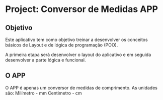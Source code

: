 Project: Conversor de Medidas APP
=================================

Objetivo
--------

Este aplicativo tem como objetivo treinar a desenvolver os conceitos básicos de Layout e de lógica de programação (POO).

A primeira etapa será desenvolver o layout do aplicativo e em seguida desenvolver a parte lógica e funcional.


O APP
-----
O APP é apenas um conversor de medidas de comprimento.
As unidades são:
Milímetro - mm
Centimetro - cm
